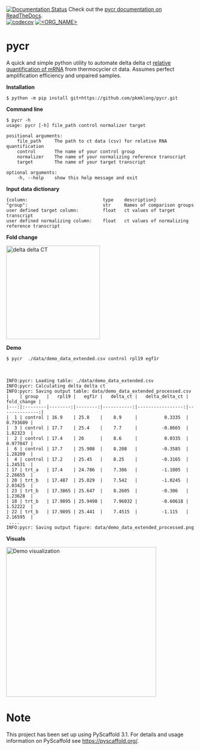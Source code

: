 [![Documentation Status](https://readthedocs.org/projects/docs/badge/?version=latest)](https://pycr.readthedocs.io/en/latest/) Check out the [pycr documentation on ReadTheDocs](https://pycr.readthedocs.io/en/latest/).
<br> [![codecov](https://codecov.io/gh/pkmklong/pycr/branch/master/graph/badge.svg)](https://codecov.io/gh/pkmklong/pycr)
[![<ORG_NAME>](https://circleci.com/gh/pkmklong/pycr.svg?style=shield)](https://github.com/pkmklong/pycr/blob/master/.circleci/config.yml)

pycr
====
A quick and simple python utility to automate delta delta ct [relative quantification of mRNA](https://en.wikipedia.org/wiki/Real-time_polymerase_chain_reaction) from thermocycler ct data. Assumes perfect amplification efficiency and unpaired samples.

<b>Installation</b>

    $ python -m pip install git+https://github.com/pkmklong/pycr.git

<b>Command line</b>

    $ pycr -h
    usage: pycr [-h] file_path control normalizer target

    positional arguments:
        file_path     The path to ct data (csv) for relative RNA quantification
        control       The name of your control group
        normalizer    The name of your normalizing reference transcript
        target        The name of your target transcript

    optional arguments:
        -h, --help    show this help message and exit
        
        
<b>Input data dictionary</b>
```
{column:                            type    description}
"group":                            str     Names of comparison groups
user defined target column:         float   ct values of target transcript
user defined normalizing column:    float   ct values of normalizing reference transcript
```

<b>Fold change</b>

<img src="https://github.com/pkmklong/pycr/blob/master/images/ddct.svg" height="250"  class="center" title="delta delta CT">


<b>Demo</b>

    $ pycr  ./data/demo_data_extended.csv control rpl19 egf1r
<br>    

    INFO:pycr: Loading table: ./data/demo_data_extended.csv
    INFO:pycr: Calculating delta delta ct
    INFO:pycr: Saving output table: data/demo_data_extended_processed.csv
    |    | group   |   rpl19 |   egf1r |   delta_ct |   delta_delta_ct |   fold_change |
    |---:|:--------|--------:|--------:|-----------:|-----------------:|--------------:|
    |  1 | control | 16.9    | 25.8    |    8.9     |          0.3335  |      0.793609 |
    |  3 | control | 17.7    | 25.4    |    7.7     |         -0.8665  |      1.82323  |
    |  2 | control | 17.4    | 26      |    8.6     |          0.0335  |      0.977047 |
    |  6 | control | 17.7    | 25.908  |    8.208   |         -0.3585  |      1.28209  |
    |  4 | control | 17.2    | 25.45   |    8.25    |         -0.3165  |      1.24531  |
    | 17 | trt_a   | 17.4    | 24.786  |    7.386   |         -1.1805  |      2.26655  |
    | 20 | trt_b   | 17.487  | 25.029  |    7.542   |         -1.0245  |      2.03425  |
    | 23 | trt_b   | 17.3865 | 25.647  |    8.2605  |         -0.306   |      1.23628  |
    | 18 | trt_b   | 17.9895 | 25.9498 |    7.96032 |         -0.60618 |      1.52222  |
    | 22 | trt_b   | 17.9895 | 25.441  |    7.4515  |         -1.115   |      2.16595  | 
     ....
    INFO:pycr: Saving output figure: data/demo_data_extended_processed.png


<b>Visuals</b>

<img src="https://github.com/pkmklong/pycr/blob/master/images/demo_data_extended_processed.png" height="400"  class="center" title="Demo visualization">


Note
====

This project has been set up using PyScaffold 3.1. For details and usage
information on PyScaffold see https://pyscaffold.org/.

